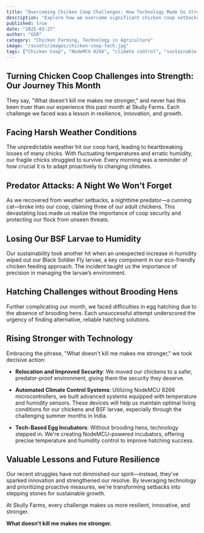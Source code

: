 ```yaml
---
title: "Overcoming Chicken Coop Challenges: How Technology Made Us Stronger"
description: "Explore how we overcame significant chicken coop setbacks using innovative technology, ensuring a safer and sustainable environment for our chickens and larvae."
published: true
date: "2025-03-27"
author: "GSR"
category: "Chicken Farming, Technology in Agriculture"
image: "/assets/images/chicken-coop-tech.jpg"
tags: ["Chicken Coop", "NodeMCU 8266", "climate control", "sustainable farming", "resilience"]
---
```


## Turning Chicken Coop Challenges into Strength: Our Journey This Month

They say, "What doesn't kill me makes me stronger," and never has this been truer than our experience this past month at Skully Farms. Each challenge we faced was a lesson in resilience, innovation, and growth.

## Facing Harsh Weather Conditions

The unpredictable weather hit our coop hard, leading to heartbreaking losses of many chicks. With fluctuating temperatures and erratic humidity, our fragile chicks struggled to survive. Every morning was a reminder of how crucial it is to adapt proactively to changing climates.

## Predator Attacks: A Night We Won't Forget

As we recovered from weather setbacks, a nighttime predator—a cunning cat—broke into our coop, claiming three of our adult chickens. This devastating loss made us realize the importance of coop security and protecting our flock from unseen threats.

## Losing Our BSF Larvae to Humidity

Our sustainability took another hit when an unexpected increase in humidity wiped out our Black Soldier Fly larvae, a key component in our eco-friendly chicken feeding approach. The incident taught us the importance of precision in managing the larvae’s environment.

## Hatching Challenges without Brooding Hens

Further complicating our month, we faced difficulties in egg hatching due to the absence of brooding hens. Each unsuccessful attempt underscored the urgency of finding alternative, reliable hatching solutions.

## Rising Stronger with Technology

Embracing the phrase, "What doesn't kill me makes me stronger," we took decisive action:

- **Relocation and Improved Security**: We moved our chickens to a safer, predator-proof environment, giving them the security they deserve.

- **Automated Climate Control Systems**: Utilizing NodeMCU 8266 microcontrollers, we built advanced systems equipped with temperature and humidity sensors. These devices will help us maintain optimal living conditions for our chickens and BSF larvae, especially through the challenging summer months in India.

- **Tech-Based Egg Incubators**: Without brooding hens, technology stepped in. We're creating NodeMCU-powered incubators, offering precise temperature and humidity control to improve hatching success.

## Valuable Lessons and Future Resilience

Our recent struggles have not diminished our spirit—instead, they've sparked innovation and strengthened our resolve. By leveraging technology and prioritizing proactive measures, we're transforming setbacks into stepping stones for sustainable growth.

At Skully Farms, every challenge makes us more resilient, innovative, and stronger.

**What doesn't kill me makes me stronger.**
